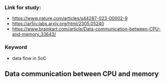 ### Link for study: 
- https://www.nature.com/articles/s44287-023-00002-9
- https://ar5iv.labs.arxiv.org/html/2305.05240
- https://www.brainkart.com/article/Data-communication-between-CPU-and-memory_33643/
### Keyword
- data flow in SoC
  
## Data communication between CPU and memory

